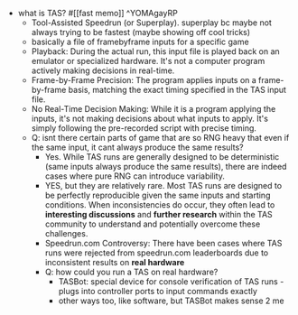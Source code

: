   * what is TAS? #[[fast memo]] ^YOMAgayRP
    * Tool-Assisted Speedrun (or Superplay). superplay bc maybe not always trying to be fastest (maybe showing off cool tricks)
    * basically a file of framebyframe inputs for a specific game
    * Playback: During the actual run, this input file is played back on an emulator or specialized hardware. It's not a computer program actively making decisions in real-time.
    * Frame-by-Frame Precision: The program applies inputs on a frame-by-frame basis, matching the exact timing specified in the TAS input file.
    * No Real-Time Decision Making: While it is a program applying the inputs, it's not making decisions about what inputs to apply. It's simply following the pre-recorded script with precise timing.
    * Q: isnt there certain parts of game that are so RNG heavy that even if the same input, it cant always produce the same results?
      * Yes. While TAS runs are generally designed to be deterministic (same inputs always produce the same results), there are indeed cases where pure RNG can introduce variability.
      * YES, but they are relatively rare. Most TAS runs are designed to be perfectly reproducible given the same inputs and starting conditions. When inconsistencies do occur, they often lead to **interesting discussions** and **further research** within the TAS community to understand and potentially overcome these challenges.
      * Speedrun.com Controversy: There have been cases where TAS runs were rejected from speedrun.com leaderboards due to inconsistent results on **real hardware**
      * Q: how could you run a TAS on real hardware?
        * TASBot: special device for console verification of TAS runs - plugs into controller ports to input commands exactly
        * other ways too, like software, but TASBot makes sense 2 me
